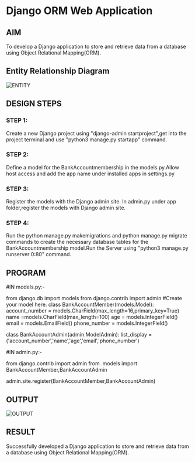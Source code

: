 # Django ORM Web Application

## AIM
To develop a Django application to store and retrieve data from a database using Object Relational Mapping(ORM).

## Entity Relationship Diagram
![ENTITY](./image/entity.png)

## DESIGN STEPS

### STEP 1:
Create a new Django project using "django-admin startproject",get into the project terminal and use
"python3 manage.py startapp" command.
### STEP 2:
Define a model for the  BankAccountmembership in the models.py.Allow host access and add the app
name under installed apps in settings.py

### STEP 3:
Register the models with the Django admin site. In admin.py under app folder,register the models
with Django admin site.
### STEP 4:
Run the python manage.py makemigrations and python manage.py migrate commands to create the
necessary database tables for the BankAccountmembership model.Run the Server using "python3
manage.py runserver 0:80" command.


## PROGRAM
#IN models.py:-

from django.db import models
from django.contrib import admin
#Create your model here.
class BankAccountMember(models.Model):
    account_number = models.CharField(max_length=16,primary_key=True)
    name =models.CharField(max_length=100)
    age = models.IntegerField()
    email = models.EmailField()
    phone_number = models.IntegerField()

class BankAccountAdmin(admin.ModelAdmin):
    list_display = ('account_number','name','age','email','phone_number')

#IN admin.py:-

from django.contrib import admin
from .models import BankAccountMember,BankAccountAdmin

admin.site.register(BankAccountMember,BankAccountAdmin)


## OUTPUT

![OUTPUT](./images/bankaccount.png)

## RESULT
Successfully developed a Django application to store and retrieve data from a database using Object
Relational Mapping(ORM).